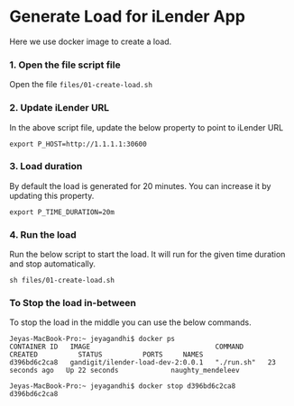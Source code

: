 # Generate Load for iLender App

Here we use docker image to create a load. 

### 1. Open the file script file

Open the file `files/01-create-load.sh`

### 2. Update iLender URL

In the above script file, update the below property to point to iLender URL

```
export P_HOST=http://1.1.1.1:30600
```

### 3. Load duration

By default the load is generated for 20 minutes. You can increase it by updating this property. 

```
export P_TIME_DURATION=20m
```

### 4.  Run the load

Run the below script to start the load. It will run for the given time duration and stop automatically.

```
sh files/01-create-load.sh
```

### To Stop the load in-between

To stop the load in the middle you can use the below commands.

```
Jeyas-MacBook-Pro:~ jeyagandhi$ docker ps
CONTAINER ID   IMAGE                               COMMAND      CREATED          STATUS          PORTS     NAMES
d396bd6c2ca8   gandigit/ilender-load-dev-2:0.0.1   "./run.sh"   23 seconds ago   Up 22 seconds             naughty_mendeleev
```

```
Jeyas-MacBook-Pro:~ jeyagandhi$ docker stop d396bd6c2ca8
d396bd6c2ca8
```




